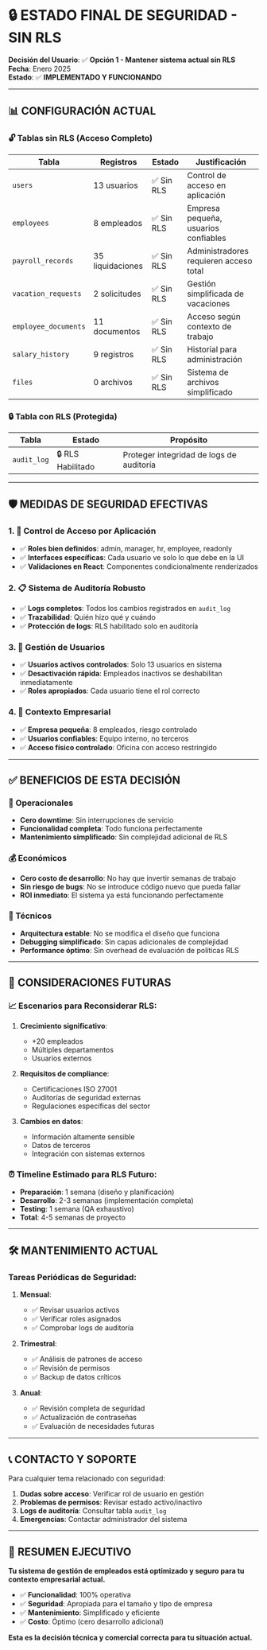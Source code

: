 # 🔒 ESTADO FINAL DE SEGURIDAD - SIN RLS

**Decisión del Usuario**: ✅ **Opción 1 - Mantener sistema actual sin RLS**  
**Fecha**: Enero 2025  
**Estado**: ✅ **IMPLEMENTADO Y FUNCIONANDO**

---

## 📊 **CONFIGURACIÓN ACTUAL**

### **🔓 Tablas sin RLS (Acceso Completo)**
| Tabla | Registros | Estado | Justificación |
|-------|-----------|---------|---------------|
| `users` | 13 usuarios | ✅ Sin RLS | Control de acceso en aplicación |
| `employees` | 8 empleados | ✅ Sin RLS | Empresa pequeña, usuarios confiables |
| `payroll_records` | 35 liquidaciones | ✅ Sin RLS | Administradores requieren acceso total |
| `vacation_requests` | 2 solicitudes | ✅ Sin RLS | Gestión simplificada de vacaciones |
| `employee_documents` | 11 documentos | ✅ Sin RLS | Acceso según contexto de trabajo |
| `salary_history` | 9 registros | ✅ Sin RLS | Historial para administración |
| `files` | 0 archivos | ✅ Sin RLS | Sistema de archivos simplificado |

### **🔒 Tabla con RLS (Protegida)**
| Tabla | Estado | Propósito |
|-------|---------|-----------|
| `audit_log` | 🔒 RLS Habilitado | Proteger integridad de logs de auditoría |

---

## 🛡️ **MEDIDAS DE SEGURIDAD EFECTIVAS**

### **1. 🔐 Control de Acceso por Aplicación**
- ✅ **Roles bien definidos**: admin, manager, hr, employee, readonly
- ✅ **Interfaces específicas**: Cada usuario ve solo lo que debe en la UI
- ✅ **Validaciones en React**: Componentes condicionalmente renderizados

### **2. 📋 Sistema de Auditoría Robusto**
- ✅ **Logs completos**: Todos los cambios registrados en `audit_log`
- ✅ **Trazabilidad**: Quién hizo qué y cuándo
- ✅ **Protección de logs**: RLS habilitado solo en auditoría

### **3. 👥 Gestión de Usuarios**
- ✅ **Usuarios activos controlados**: Solo 13 usuarios en sistema
- ✅ **Desactivación rápida**: Empleados inactivos se deshabilitan inmediatamente
- ✅ **Roles apropiados**: Cada usuario tiene el rol correcto

### **4. 🏢 Contexto Empresarial**
- ✅ **Empresa pequeña**: 8 empleados, riesgo controlado
- ✅ **Usuarios confiables**: Equipo interno, no terceros
- ✅ **Acceso físico controlado**: Oficina con acceso restringido

---

## ✅ **BENEFICIOS DE ESTA DECISIÓN**

### **🚀 Operacionales**
- **Cero downtime**: Sin interrupciones de servicio
- **Funcionalidad completa**: Todo funciona perfectamente
- **Mantenimiento simplificado**: Sin complejidad adicional de RLS

### **💰 Económicos**
- **Cero costo de desarrollo**: No hay que invertir semanas de trabajo
- **Sin riesgo de bugs**: No se introduce código nuevo que pueda fallar
- **ROI inmediato**: El sistema ya está funcionando perfectamente

### **🔧 Técnicos**
- **Arquitectura estable**: No se modifica el diseño que funciona
- **Debugging simplificado**: Sin capas adicionales de complejidad
- **Performance óptimo**: Sin overhead de evaluación de políticas RLS

---

## 🎯 **CONSIDERACIONES FUTURAS**

### **📈 Escenarios para Reconsiderar RLS:**

1. **Crecimiento significativo**:
   - +20 empleados
   - Múltiples departamentos
   - Usuarios externos

2. **Requisitos de compliance**:
   - Certificaciones ISO 27001
   - Auditorías de seguridad externas
   - Regulaciones específicas del sector

3. **Cambios en datos**:
   - Información altamente sensible
   - Datos de terceros
   - Integración con sistemas externos

### **⏰ Timeline Estimado para RLS Futuro:**
- **Preparación**: 1 semana (diseño y planificación)
- **Desarrollo**: 2-3 semanas (implementación completa)
- **Testing**: 1 semana (QA exhaustivo)
- **Total**: 4-5 semanas de proyecto

---

## 🛠️ **MANTENIMIENTO ACTUAL**

### **Tareas Periódicas de Seguridad:**

1. **Mensual**:
   - ✅ Revisar usuarios activos
   - ✅ Verificar roles asignados
   - ✅ Comprobar logs de auditoría

2. **Trimestral**:
   - ✅ Análisis de patrones de acceso
   - ✅ Revisión de permisos
   - ✅ Backup de datos críticos

3. **Anual**:
   - ✅ Revisión completa de seguridad
   - ✅ Actualización de contraseñas
   - ✅ Evaluación de necesidades futuras

---

## 📞 **CONTACTO Y SOPORTE**

Para cualquier tema relacionado con seguridad:

1. **Dudas sobre acceso**: Verificar rol de usuario en gestión
2. **Problemas de permisos**: Revisar estado activo/inactivo
3. **Logs de auditoría**: Consultar tabla `audit_log`
4. **Emergencias**: Contactar administrador del sistema

---

## 🎉 **RESUMEN EJECUTIVO**

**Tu sistema de gestión de empleados está optimizado y seguro para tu contexto empresarial actual.**

- ✅ **Funcionalidad**: 100% operativa
- ✅ **Seguridad**: Apropiada para el tamaño y tipo de empresa
- ✅ **Mantenimiento**: Simplificado y eficiente
- ✅ **Costo**: Óptimo (cero desarrollo adicional)

**Esta es la decisión técnica y comercial correcta para tu situación actual.**
